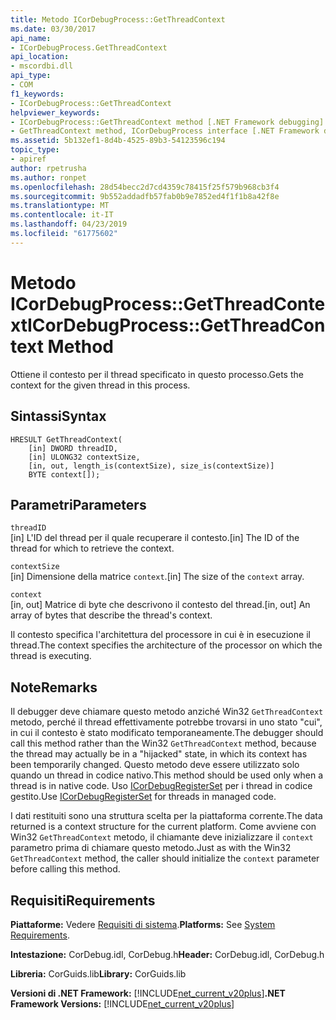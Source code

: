 ```yaml
---
title: Metodo ICorDebugProcess::GetThreadContext
ms.date: 03/30/2017
api_name:
- ICorDebugProcess.GetThreadContext
api_location:
- mscordbi.dll
api_type:
- COM
f1_keywords:
- ICorDebugProcess::GetThreadContext
helpviewer_keywords:
- ICorDebugProcess::GetThreadContext method [.NET Framework debugging]
- GetThreadContext method, ICorDebugProcess interface [.NET Framework debugging]
ms.assetid: 5b132ef1-8d4b-4525-89b3-54123596c194
topic_type:
- apiref
author: rpetrusha
ms.author: ronpet
ms.openlocfilehash: 28d54becc2d7cd4359c78415f25f579b968cb3f4
ms.sourcegitcommit: 9b552addadfb57fab0b9e7852ed4f1f1b8a42f8e
ms.translationtype: MT
ms.contentlocale: it-IT
ms.lasthandoff: 04/23/2019
ms.locfileid: "61775602"
---
```

# <a name="icordebugprocessgetthreadcontext-method"></a><span data-ttu-id="9708b-102">Metodo ICorDebugProcess::GetThreadContext</span><span class="sxs-lookup"><span data-stu-id="9708b-102">ICorDebugProcess::GetThreadContext Method</span></span>
<span data-ttu-id="9708b-103">Ottiene il contesto per il thread specificato in questo processo.</span><span class="sxs-lookup"><span data-stu-id="9708b-103">Gets the context for the given thread in this process.</span></span>  
  
## <a name="syntax"></a><span data-ttu-id="9708b-104">Sintassi</span><span class="sxs-lookup"><span data-stu-id="9708b-104">Syntax</span></span>  
  
```  
HRESULT GetThreadContext(  
    [in] DWORD threadID,  
    [in] ULONG32 contextSize,  
    [in, out, length_is(contextSize), size_is(contextSize)]  
    BYTE context[]);  
```  
  
## <a name="parameters"></a><span data-ttu-id="9708b-105">Parametri</span><span class="sxs-lookup"><span data-stu-id="9708b-105">Parameters</span></span>  
 `threadID`  
 <span data-ttu-id="9708b-106">[in] L'ID del thread per il quale recuperare il contesto.</span><span class="sxs-lookup"><span data-stu-id="9708b-106">[in] The ID of the thread for which to retrieve the context.</span></span>  
  
 `contextSize`  
 <span data-ttu-id="9708b-107">[in] Dimensione della matrice `context`.</span><span class="sxs-lookup"><span data-stu-id="9708b-107">[in] The size of the `context` array.</span></span>  
  
 `context`  
 <span data-ttu-id="9708b-108">[in, out] Matrice di byte che descrivono il contesto del thread.</span><span class="sxs-lookup"><span data-stu-id="9708b-108">[in, out] An array of bytes that describe the thread's context.</span></span>  
  
 <span data-ttu-id="9708b-109">Il contesto specifica l'architettura del processore in cui è in esecuzione il thread.</span><span class="sxs-lookup"><span data-stu-id="9708b-109">The context specifies the architecture of the processor on which the thread is executing.</span></span>  
  
## <a name="remarks"></a><span data-ttu-id="9708b-110">Note</span><span class="sxs-lookup"><span data-stu-id="9708b-110">Remarks</span></span>  
 <span data-ttu-id="9708b-111">Il debugger deve chiamare questo metodo anziché Win32 `GetThreadContext` metodo, perché il thread effettivamente potrebbe trovarsi in uno stato "cui", in cui il contesto è stato modificato temporaneamente.</span><span class="sxs-lookup"><span data-stu-id="9708b-111">The debugger should call this method rather than the Win32 `GetThreadContext` method, because the thread may actually be in a "hijacked" state, in which its context has been temporarily changed.</span></span> <span data-ttu-id="9708b-112">Questo metodo deve essere utilizzato solo quando un thread in codice nativo.</span><span class="sxs-lookup"><span data-stu-id="9708b-112">This method should be used only when a thread is in native code.</span></span> <span data-ttu-id="9708b-113">Uso [ICorDebugRegisterSet](../../../../docs/framework/unmanaged-api/debugging/icordebugregisterset-interface.md) per i thread in codice gestito.</span><span class="sxs-lookup"><span data-stu-id="9708b-113">Use [ICorDebugRegisterSet](../../../../docs/framework/unmanaged-api/debugging/icordebugregisterset-interface.md) for threads in managed code.</span></span>  
  
 <span data-ttu-id="9708b-114">I dati restituiti sono una struttura scelta per la piattaforma corrente.</span><span class="sxs-lookup"><span data-stu-id="9708b-114">The data returned is a context structure for the current platform.</span></span> <span data-ttu-id="9708b-115">Come avviene con Win32 `GetThreadContext` metodo, il chiamante deve inizializzare il `context` parametro prima di chiamare questo metodo.</span><span class="sxs-lookup"><span data-stu-id="9708b-115">Just as with the Win32 `GetThreadContext` method, the caller should initialize the `context` parameter before calling this method.</span></span>  
  
## <a name="requirements"></a><span data-ttu-id="9708b-116">Requisiti</span><span class="sxs-lookup"><span data-stu-id="9708b-116">Requirements</span></span>  
 <span data-ttu-id="9708b-117">**Piattaforme:** Vedere [Requisiti di sistema](../../../../docs/framework/get-started/system-requirements.md).</span><span class="sxs-lookup"><span data-stu-id="9708b-117">**Platforms:** See [System Requirements](../../../../docs/framework/get-started/system-requirements.md).</span></span>  
  
 <span data-ttu-id="9708b-118">**Intestazione:** CorDebug.idl, CorDebug.h</span><span class="sxs-lookup"><span data-stu-id="9708b-118">**Header:** CorDebug.idl, CorDebug.h</span></span>  
  
 <span data-ttu-id="9708b-119">**Libreria:** CorGuids.lib</span><span class="sxs-lookup"><span data-stu-id="9708b-119">**Library:** CorGuids.lib</span></span>  
  
 <span data-ttu-id="9708b-120">**Versioni di .NET Framework:** [!INCLUDE[net_current_v20plus](../../../../includes/net-current-v20plus-md.md)]</span><span class="sxs-lookup"><span data-stu-id="9708b-120">**.NET Framework Versions:** [!INCLUDE[net_current_v20plus](../../../../includes/net-current-v20plus-md.md)]</span></span>
